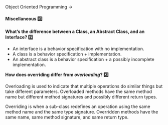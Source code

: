 <link rel="stylesheet" href="{{baseUrl}}/css/textbook.css">

<div class="website-content">

<div id="path">Object Oriented Programming → </div>

<div id="title">

#### Miscellaneous :three:

</div>

<div id="body">

**What’s the difference between a Class, an Abstract Class, and an Interface? :two:**

* An interface is a behavior specification with no implementation.
* A class is a behavior specification + implementation.
* An abstract class is a behavior specification + a possibly incomplete implementation.

**How does overriding differ from _overloading_? :two:**

Overloading is used to indicate that multiple operations do similar things but take different parameters. Overloaded methods have the same method name but different method signatures and possibly different return types.

Overriding is when a sub-class redefines an operation using the same method name and the same type signature. Overridden methods have the same name, same method signature, and same return type.

</div>

<div id="extras">
</div>

</div>
